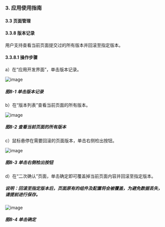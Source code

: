 ### 3. 应用使用指南

#### 3.3 页面管理

#### 3.3.8 版本记录

用户支持查看当前页面提交过的所有版本并回滚至指定版本。

#### 3.3.8.1 操作步骤

a）在“应用开发界面”，单击版本记录。

![image](https://user-images.githubusercontent.com/79617492/217464612-fad8146f-10ac-45bd-ae47-a9c3e7fd8541.png)

##### 图8-1 单击版本记录

b）在“版本列表”查看当前页面的所有版本。

![image](https://user-images.githubusercontent.com/79617492/217464639-8ebf3fb9-d5e7-436b-bf00-ec68b3573c43.png)

##### 图8-2 查看当前页面的所有版本

c）鼠标悬停在需要回滚的页面版本，单击右侧检出按钮。

![image](https://user-images.githubusercontent.com/79617492/217464698-a459d4b3-7a5e-4999-99eb-234f2e72a335.png)

##### 图8-3 单击右侧检出按钮

d）在“二次确认”页面，单击确定即可覆盖掉当前页面内容并回滚至指定版本。

##### 说明：回滚至指定版本后，页面原有的组件及配置将会被覆盖，为避免数据丢失，请提前进行保存。

![image](https://user-images.githubusercontent.com/79617492/217464724-c81dd64b-f5ed-4de6-aa12-4effa14c5c35.png)

##### 图8-4 单击确定
